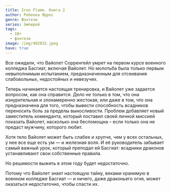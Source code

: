 ```yaml
---
title: Iron Flame. Книга 2
author: Ребекка Яррос
genre: Фэнтези
series: Эмпирей
tags:
  - 18+
  - фэнтези
image: /img/402832.jpeg
have: true
---
```

Все ожидали, что Вайолет Сорренгейл умрет на первом курсе военного колледжа Басгиат, включая Вайолет. Но молотьба была только первым невыполнимым испытанием, предназначенным для отсеивания слабовольных, недостойных и невезучих.

Теперь начинается настоящая тренировка, и Вайолет уже задается вопросом, как она справится. Дело не только в том, что она изнурительная и злонамеренно жестокая, или даже в том, что она предназначена для того, чтобы вывести способность всадников переносить боль за пределы выносливости. Проблем добавляет новый заместитель коменданта, который поставил своей личной миссией показать Вайолет, насколько она беспомощна – если только она не предаст мужчину, которого любит.

Хотя тело Вайолет может быть слабее и хрупче, чем у всех остальных, у нее все еще есть ум ― и железная воля. И её руководитель забывает самый важный урок, который преподал ей Басгиат: всадники драконов устанавливают свои собственные правила.

Но решимости выжить в этом году будет недостаточно.

Потому что Вайолет знает настоящую тайну, веками хранимую в военном колледже Басгиат ― и ничего, даже драконьего огня, может оказаться недостаточно, чтобы спасти их.